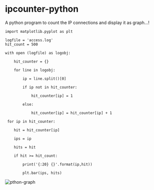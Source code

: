 # ipcounter-python
A python program to count the IP connections and display it as graph...!

    import matplotlib.pyplot as plt

    logfile = 'access.log'
    hit_count = 500

    with open (logfile) as logobj:

        hit_counter = {}
    
        for line in logobj:
    
            ip = line.split()[0]
        
            if ip not in hit_counter:
        
                hit_counter[ip] = 1
            
            else:
        
                hit_counter[ip] = hit_counter[ip] + 1
            
     for ip in hit_counter:

        hit = hit_counter[ip]
    
        ips = ip
    
        hits = hit
    
        if hit >= hit_count:
    
            print('{:20} {}'.format(ip,hit))
        
            plt.bar(ips, hits)


![pthon-graph](https://user-images.githubusercontent.com/67421355/112343033-c3c98f80-8ce8-11eb-893c-aa2e71d474f8.jpeg)
